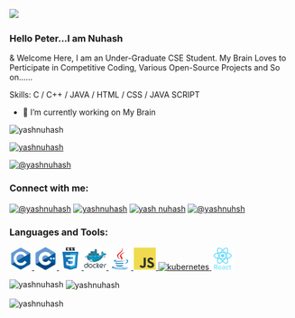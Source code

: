 ![](https://i.pinimg.com/originals/48/24/28/482428ebfe4d30b048997fd60ecd1108.jpg)

### Hello Peter...I am Nuhash

& Welcome Here, I am an Under-Graduate CSE Student. My Brain Loves to Perticipate in Competitive Coding, Various Open-Source Projects and So on......

Skills: C / C++ / JAVA / HTML / CSS / JAVA SCRIPT 

- 🔭 I’m currently working on My Brain 


<p align="left"> <img src="https://komarev.com/ghpvc/?username=yashnuhash&label=Profile%20views&color=0e75b6&style=flat" alt="yashnuhash" /> </p>

<p align="left"> <a href="https://github.com/ryo-ma/github-profile-trophy"><img src="https://github-profile-trophy.vercel.app/?username=yashnuhash" alt="yashnuhash" /></a> </p>

<p align="left"> <a href="https://twitter.com/@yashnuhash" target="blank"><img src="https://img.shields.io/twitter/follow/@yashnuhash?logo=twitter&style=for-the-badge" alt="@yashnuhash" /></a> </p>

<h3 align="left">Connect with me:</h3>
<p align="left">
<a href="https://twitter.com/@yashnuhash" target="blank"><img align="center" src="https://raw.githubusercontent.com/rahuldkjain/github-profile-readme-generator/master/src/images/icons/Social/twitter.svg" alt="@yashnuhash" height="30" width="40" /></a>
<a href="https://linkedin.com/in/yashnuhash" target="blank"><img align="center" src="https://raw.githubusercontent.com/rahuldkjain/github-profile-readme-generator/master/src/images/icons/Social/linked-in-alt.svg" alt="yashnuhash" height="30" width="40" /></a>
<a href="https://stackoverflow.com/users/yash nuhash" target="blank"><img align="center" src="https://raw.githubusercontent.com/rahuldkjain/github-profile-readme-generator/master/src/images/icons/Social/stack-overflow.svg" alt="yash nuhash" height="30" width="40" /></a>
<a href="https://hashnode.com/@yashnuhsh" target="blank"><img align="center" src="https://raw.githubusercontent.com/rahuldkjain/github-profile-readme-generator/master/src/images/icons/Social/hashnode.svg" alt="@yashnuhsh" height="30" width="40" /></a>
</p>

<h3 align="left">Languages and Tools:</h3>
<p align="left"> <a href="https://www.cprogramming.com/" target="_blank" rel="noreferrer"> <img src="https://raw.githubusercontent.com/devicons/devicon/master/icons/c/c-original.svg" alt="c" width="40" height="40"/> </a> <a href="https://www.w3schools.com/cpp/" target="_blank" rel="noreferrer"> <img src="https://raw.githubusercontent.com/devicons/devicon/master/icons/cplusplus/cplusplus-original.svg" alt="cplusplus" width="40" height="40"/> </a> <a href="https://www.w3schools.com/css/" target="_blank" rel="noreferrer"> <img src="https://raw.githubusercontent.com/devicons/devicon/master/icons/css3/css3-original-wordmark.svg" alt="css3" width="40" height="40"/> </a> <a href="https://www.docker.com/" target="_blank" rel="noreferrer"> <img src="https://raw.githubusercontent.com/devicons/devicon/master/icons/docker/docker-original-wordmark.svg" alt="docker" width="40" height="40"/> </a> <a href="https://www.java.com" target="_blank" rel="noreferrer"> <img src="https://raw.githubusercontent.com/devicons/devicon/master/icons/java/java-original.svg" alt="java" width="40" height="40"/> </a> <a href="https://developer.mozilla.org/en-US/docs/Web/JavaScript" target="_blank" rel="noreferrer"> <img src="https://raw.githubusercontent.com/devicons/devicon/master/icons/javascript/javascript-original.svg" alt="javascript" width="40" height="40"/> </a> <a href="https://kubernetes.io" target="_blank" rel="noreferrer"> <img src="https://www.vectorlogo.zone/logos/kubernetes/kubernetes-icon.svg" alt="kubernetes" width="40" height="40"/> </a> <a href="https://reactjs.org/" target="_blank" rel="noreferrer"> <img src="https://raw.githubusercontent.com/devicons/devicon/master/icons/react/react-original-wordmark.svg" alt="react" width="40" height="40"/> </a> </p>

<p><img align="left" src="https://github-readme-stats.vercel.app/api/top-langs?username=yashnuhash&show_icons=true&locale=en&layout=compact" alt="yashnuhash" /></p>

<p>&nbsp;<img align="center" src="https://github-readme-stats.vercel.app/api?username=yashnuhash&show_icons=true&locale=en" alt="yashnuhash" /></p>

<p><img align="center" src="https://github-readme-streak-stats.herokuapp.com/?user=yashnuhash&" alt="yashnuhash" /></p>  



